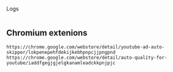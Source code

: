 Logs
```shell

```
## Chromium extenions
```shell
https://chrome.google.com/webstore/detail/youtube-ad-auto-skipper/lokpenepehfdekijkebhpnpcjjpngpnd
https://chrome.google.com/webstore/detail/auto-quality-for-youtube/iaddfgegjgjelgkanamleadckkpnjpjc
```